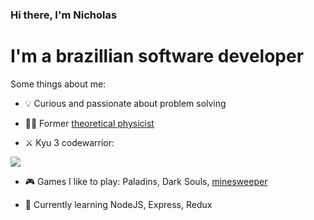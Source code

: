 ### Hi there, I'm Nicholas 
# I'm a brazillian software developer

Some things about me:

- 💡 Curious and passionate about problem solving

- 🧑‍🔬 Former <a href="https://link.springer.com/article/10.1007/s10701-020-00321-z" target="_blank" > theoretical physicist </a>

- ⚔️ Kyu 3 codewarrior:

<a href="https://www.codewars.com/users/nicholas1301" target="_blank"> <img src="https://www.codewars.com/users/nicholas1301/badges/small"> </a>

- 🎮 Games I like to play: Paladins, Dark Souls, <a href="https://github.com/nicholas1301/minesweeper-clone" target="_blank">minesweeper</a>

- 🌱 Currently learning NodeJS, Express, Redux

